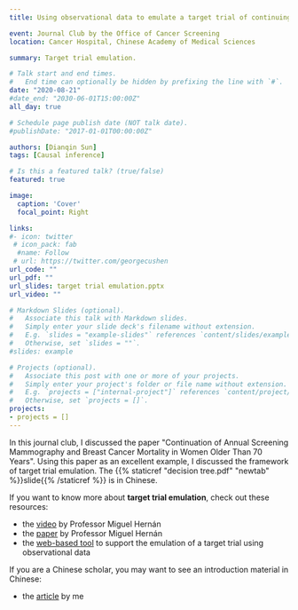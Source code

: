 ```yaml
---
title: Using observational data to emulate a target trial of continuing screening mammography

event: Journal Club by the Office of Cancer Screening
location: Cancer Hospital, Chinese Academy of Medical Sciences

summary: Target trial emulation.

# Talk start and end times.
#   End time can optionally be hidden by prefixing the line with `#`.
date: "2020-08-21"
#date_end: "2030-06-01T15:00:00Z"
all_day: true

# Schedule page publish date (NOT talk date).
#publishDate: "2017-01-01T00:00:00Z"

authors: [Dianqin Sun]
tags: [Causal inference]

# Is this a featured talk? (true/false)
featured: true

image:
  caption: 'Cover'
  focal_point: Right

links:
#- icon: twitter
 # icon_pack: fab
  #name: Follow
 # url: https://twitter.com/georgecushen
url_code: ""
url_pdf: ""
url_slides: target trial emulation.pptx
url_video: ""

# Markdown Slides (optional).
#   Associate this talk with Markdown slides.
#   Simply enter your slide deck's filename without extension.
#   E.g. `slides = "example-slides"` references `content/slides/example-slides.md`.
#   Otherwise, set `slides = ""`.
#slides: example

# Projects (optional).
#   Associate this post with one or more of your projects.
#   Simply enter your project's folder or file name without extension.
#   E.g. `projects = ["internal-project"]` references `content/project/deep-learning/index.md`.
#   Otherwise, set `projects = []`.
projects:
- projects = []
---
```

In this journal club, I discussed the paper "Continuation of Annual Screening Mammography and Breast Cancer Mortality in Women Older Than 70 Years". Using this paper as an excellent example, I discussed the framework of target trial emulation. The {{% staticref "decision tree.pdf" "newtab" %}}slide{{% /staticref %}} is in Chinese.

If you want to know more about **target trial emulation**, check out these resources:

- the [video](https://www.youtube.com/watch?v=bspMnt3ujYA) by Professor Miguel Hernán
- the [paper](https://www.ncbi.nlm.nih.gov/pmc/articles/PMC4832051/) by Professor Miguel Hernán
- the [web-based tool](http://cerbot.org/) to support the emulation of a target trial using observational data

If you are a Chinese scholar, you may want to see an introduction material in Chinese:

- the [article](https://www.mediecogroup.com/zhuanlan/lessons/912/) by me

